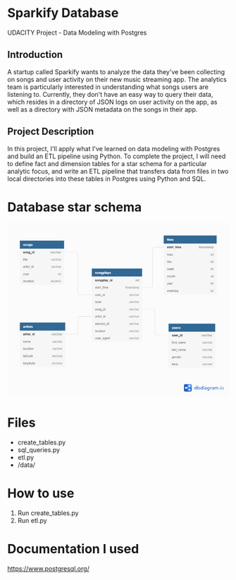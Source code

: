 # Sparkify Database
UDACITY Project - Data Modeling with Postgres

## Introduction
A startup called Sparkify wants to analyze the data they've been collecting on songs and user activity on their new music streaming app. The analytics team is particularly interested in understanding what songs users are listening to. Currently, they don't have an easy way to query their data, which resides in a directory of JSON logs on user activity on the app, as well as a directory with JSON metadata on the songs in their app.

## Project Description
In this project, I'll apply what I've learned on data modeling with Postgres and build an ETL pipeline using Python. To complete the project, I will need to define fact and dimension tables for a star schema for a particular analytic focus, and write an ETL pipeline that transfers data from files in two local directories into these tables in Postgres using Python and SQL.

# Database star schema

![diagramm](pictures/Sparkify_diagram.png)

# Files
+ create_tables.py
+ sql_queries.py 
+ etl.py
+ /data/

# How to use

1. Run create_tables.py 
2. Run etl.py  

# Documentation I used

https://www.postgresql.org/





